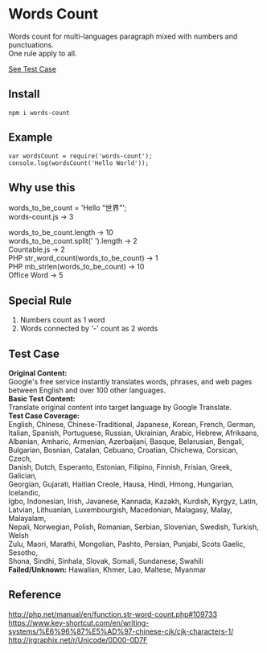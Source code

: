 # Words Count
Words count for multi-languages paragraph mixed with numbers and punctuations.   
One rule apply to all.  
  
[See Test Case](https://byn9826.github.io/words-count/)  
  
Install
--
```
npm i words-count
```

Example
--
```
var wordsCount = require('words-count');  
console.log(wordsCount('Hello World'));  
```
  
Why use this
--
words_to_be_count = 'Hello “世界”';  
words-count.js -> 3  
  
words_to_be_count.length -> 10  
words_to_be_count.split(' ').length -> 2  
Countable.js -> 2  
PHP str_word_count(words_to_be_count) -> 1  
PHP mb_strlen(words_to_be_count) -> 10  
Office Word -> 5  

Special Rule
--
1. Numbers count as 1 word  
2. Words connected by '-' count as 2 words  

Test Case
--
<b>Original Content:</b>  
Google's free service instantly translates words, phrases, and web pages between English and over 100 other languages.  
<b>Basic Test Content:</b>  
Translate original content into target language by Google Translate.  
<b>Test Case Coverage:</b>  
  English, Chinese, Chinese-Traditional, Japanese, Korean, French,  German,  
  Italian, Spanish, Portuguese, Russian, Ukrainian, Arabic, Hebrew, Afrikaans,  
  Albanian, Amharic, Armenian, Azerbaijani, Basque, Belarusian, Bengali,  
  Bulgarian, Bosnian, Catalan, Cebuano, Croatian, Chichewa, Corsican, Czech,  
  Danish, Dutch, Esperanto, Estonian, Filipino, Finnish, Frisian, Greek, Galician,  
  Georgian, Gujarati, Haitian Creole, Hausa, Hindi, Hmong, Hungarian, Icelandic,  
  Igbo, Indonesian, Irish, Javanese, Kannada, Kazakh, Kurdish, Kyrgyz, Latin,  
  Latvian, Lithuanian, Luxembourgish, Macedonian, Malagasy, Malay, Malayalam,  
  Nepali, Norwegian, Polish, Romanian, Serbian, Slovenian, Swedish, Turkish, Welsh  
  Zulu, Maori, Marathi, Mongolian, Pashto, Persian, Punjabi, Scots Gaelic, Sesotho,  
  Shona, Sindhi, Sinhala, Slovak, Somali, Sundanese, Swahili    
<b>Failed/Unknown:</b>
Hawalian, Khmer, Lao, Maltese, Myanmar  
  
Reference
--
http://php.net/manual/en/function.str-word-count.php#109733  
https://www.key-shortcut.com/en/writing-systems/%E6%96%87%E5%AD%97-chinese-cjk/cjk-characters-1/
http://jrgraphix.net/r/Unicode/0D00-0D7F